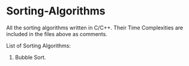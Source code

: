 # Sorting-Algorithms
All the sorting algorithms written in C/C++. Their Time Complexities are included in the files above as comments. 

List of Sorting Algorithms:

1) Bubble Sort. 
